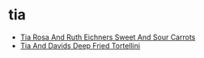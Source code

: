 # tia

 * [Tia Rosa And Ruth Eichners Sweet And Sour Carrots](../index/t/tia-rosa-and-ruth-eichners-sweet-and-sour-carrots-367550.json)
 * [Tia And Davids Deep Fried Tortellini](../index/t/tia-and-davids-deep-fried-tortellini.json)
